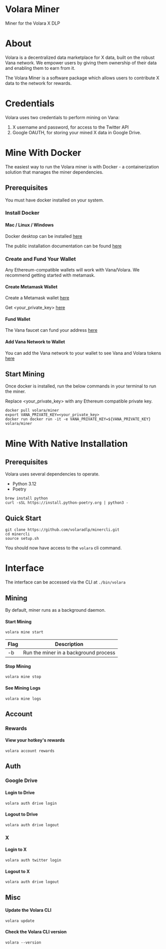 # Volara Miner

Miner for the Volara X DLP

# About

Volara is a decentralized data marketplace for X data, built on the robust Vana network. We empower users by giving them ownership of their data and enabling them to earn from it.

The Volara Miner is a software package which allows users to contribute X data to the network for rewards.

# Credentials

Volara uses two credentials to perform mining on Vana:

1. X username and password, for access to the Twitter API
2. Google OAUTH, for storing your mined X data in Google Drive.

# Mine With Docker

The easiest way to run the Volara miner is with Docker - a containerization solution that manages the miner dependencies.

## Prerequisites

You must have docker installed on your system.

### Install Docker

#### Mac / Linux / Windows

Docker desktop can be installed [here](https://www.docker.com/products/docker-desktop/)

The public installation documentation can be found [here](https://docs.docker.com/engine/install/)

### Create and Fund Your Wallet

Any Ethereum-compatible wallets will work with Vana/Volara. We recommend getting started with metamask.

#### Create Metamask Wallet

Create a Metamask wallet [here](https://support.metamask.io/getting-started/getting-started-with-metamask/#how-to-install-metamask)

Get <your_private_key> [here](https://support.metamask.io/managing-my-wallet/secret-recovery-phrase-and-private-keys/how-to-export-an-accounts-private-key/)

#### Fund Wallet

The Vana faucet can fund your address [here](https://faucet.vana.org)

#### Add Vana Network to Wallet

You can add the Vana network to your wallet to see Vana and Volara tokens [here](https://docs.vana.org/vana/for-builders/network-setup/network-information#setting-up-the-network)

## Start Mining

Once docker is installed, run the below commands in your terminal to run the miner.

Replace <your_private_key> with any Ethereum compatible private key.

```shell
docker pull volara/miner
export VANA_PRIVATE_KEY=<your_private_key>
docker run docker run -it -e VANA_PRIVATE_KEY=${VANA_PRIVATE_KEY} volara/miner
```

# Mine With Native Installation

## Prerequisites

Volara uses several dependencies to operate.

- Python 3.12
- Poetry

```shell
brew install python
curl -sSL https://install.python-poetry.org | python3 -
```

## Quick Start

```shell
git clone https://github.com/volaradlp/minercli.git
cd minercli
source setup.sh
```

You should now have access to the `volara` cli command.

# Interface

The interface can be accessed via the CLI at `./bin/volara`

## Mining

By default, miner runs as a background daemon.

#### Start Mining

```shell
volara mine start
```

| Flag | Description                           |
| ---- | ------------------------------------- |
| -b   | Run the miner in a background process |

#### Stop Mining

```shell
volara mine stop
```

#### See Mining Logs

```shell
volara mine logs
```

## Account

### Rewards

#### View your hotkey's rewards

```shell
volara account rewards
```

## Auth

### Google Drive

#### Login to Drive

```shell
volara auth drive login
```

#### Logout to Drive

```shell
volara auth drive logout
```

### X

#### Login to X

```shell
volara auth twitter login
```

#### Logout to X

```shell
volara auth drive logout
```

## Misc

#### Update the Volara CLI

```shell
volara update
```

#### Check the Volara CLI version

```shell
volara --version
```
